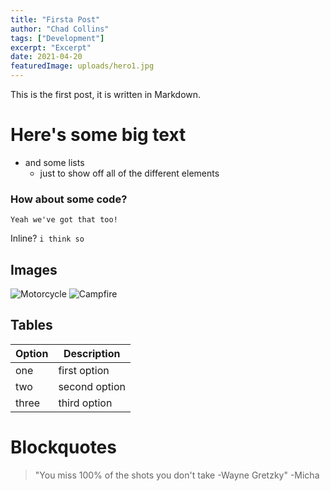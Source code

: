 ```yaml
---
title: "Firsta Post"
author: "Chad Collins"
tags: ["Development"]
excerpt: "Excerpt"
date: 2021-04-20
featuredImage: uploads/hero1.jpg
---
```


This is the first post, it is written in Markdown.

# Here's some big text

- and some lists 
    - just to show off all of the different elements 

### How about some code?

``` 
Yeah we've got that too!
```

Inline? ```i think so```

## Images
![Motorcycle](https://images.unsplash.com/photo-1558981806-ec527fa84c39?ixlib=rb-1.2.1&ixid=eyJhcHBfaWQiOjEyMDd9&auto=format&fit=crop&w=1350&q=80)
![Campfire](https://images.unsplash.com/photo-1497906539264-eb74442e37a9?ixlib=rb-1.2.1&ixid=eyJhcHBfaWQiOjEyMDd9&auto=format&fit=crop&w=634&q=80)

## Tables

| Option | Description |
| ------ | ----------- |
| one   | first option |
| two | second option |
| three    | third option |

# Blockquotes
> "You miss 100% of the shots you don't take -Wayne Gretzky" -Micha